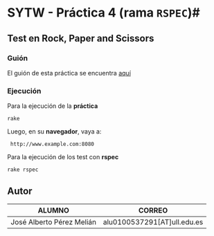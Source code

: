 # SYTW - Práctica 4 (rama `RSPEC`)#
## Test en Rock, Paper and Scissors ##

### Guión  
El guión de esta práctica se encuentra [aquí](https://dl.dropboxusercontent.com/u/14539152/LPP/LPPbook/node375.html)

### Ejecución
Para la ejecución de la **práctica**

    rake

Luego, en su **navegador**, vaya a:

     http://www.example.com:8080

Para la ejecución de los test con **rspec**

    rake rspec
 
  Autor
-------
| ALUMNO | CORREO |
| ---------- | ---------- |
| José Alberto Pérez Melián   | alu0100537291[AT]ull.edu.es   |